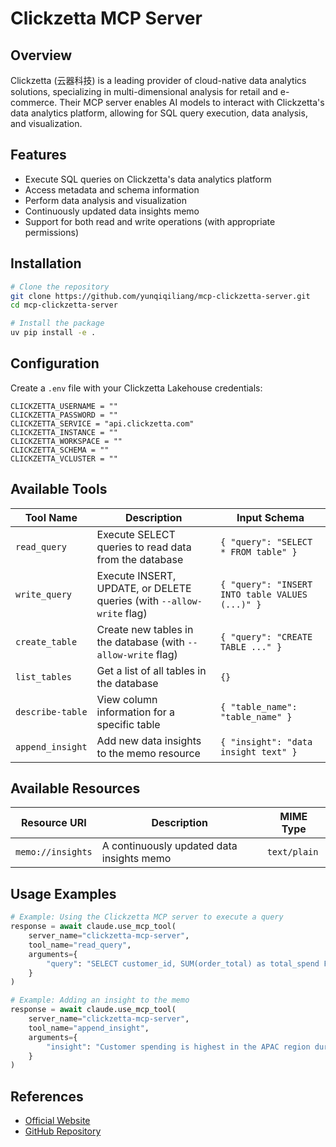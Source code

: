 # Clickzetta MCP Server

## Overview

Clickzetta (云器科技) is a leading provider of cloud-native data analytics solutions, specializing in multi-dimensional analysis for retail and e-commerce. Their MCP server enables AI models to interact with Clickzetta's data analytics platform, allowing for SQL query execution, data analysis, and visualization.

## Features

- Execute SQL queries on Clickzetta's data analytics platform
- Access metadata and schema information
- Perform data analysis and visualization
- Continuously updated data insights memo
- Support for both read and write operations (with appropriate permissions)

## Installation

```bash
# Clone the repository
git clone https://github.com/yunqiqiliang/mcp-clickzetta-server.git
cd mcp-clickzetta-server

# Install the package
uv pip install -e .
```

## Configuration

Create a `.env` file with your Clickzetta Lakehouse credentials:

```
CLICKZETTA_USERNAME = ""
CLICKZETTA_PASSWORD = ""
CLICKZETTA_SERVICE = "api.clickzetta.com"
CLICKZETTA_INSTANCE = ""
CLICKZETTA_WORKSPACE = ""
CLICKZETTA_SCHEMA = ""
CLICKZETTA_VCLUSTER = ""
```

## Available Tools

| Tool Name | Description | Input Schema |
|-----------|-------------|------------|
| `read_query` | Execute SELECT queries to read data from the database | `{ "query": "SELECT * FROM table" }` |
| `write_query` | Execute INSERT, UPDATE, or DELETE queries (with `--allow-write` flag) | `{ "query": "INSERT INTO table VALUES (...)" }` |
| `create_table` | Create new tables in the database (with `--allow-write` flag) | `{ "query": "CREATE TABLE ..." }` |
| `list_tables` | Get a list of all tables in the database | `{}` |
| `describe-table` | View column information for a specific table | `{ "table_name": "table_name" }` |
| `append_insight` | Add new data insights to the memo resource | `{ "insight": "data insight text" }` |

## Available Resources

| Resource URI | Description | MIME Type |
|--------------|-------------|----------|
| `memo://insights` | A continuously updated data insights memo | `text/plain` |

## Usage Examples

```python
# Example: Using the Clickzetta MCP server to execute a query
response = await claude.use_mcp_tool(
    server_name="clickzetta-mcp-server",
    tool_name="read_query",
    arguments={
        "query": "SELECT customer_id, SUM(order_total) as total_spend FROM SALES.ORDERS GROUP BY customer_id ORDER BY total_spend DESC LIMIT 10"
    }
)

# Example: Adding an insight to the memo
response = await claude.use_mcp_tool(
    server_name="clickzetta-mcp-server",
    tool_name="append_insight",
    arguments={
        "insight": "Customer spending is highest in the APAC region during Q3."
    }
)
```

## References

- [Official Website](https://www.clickzetta.com)
- [GitHub Repository](https://github.com/yunqiqiliang/mcp-clickzetta-server)
